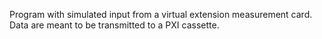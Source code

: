 Program with simulated input from a virtual extension measurement card. Data are meant to be transmitted 
to a PXI cassette.